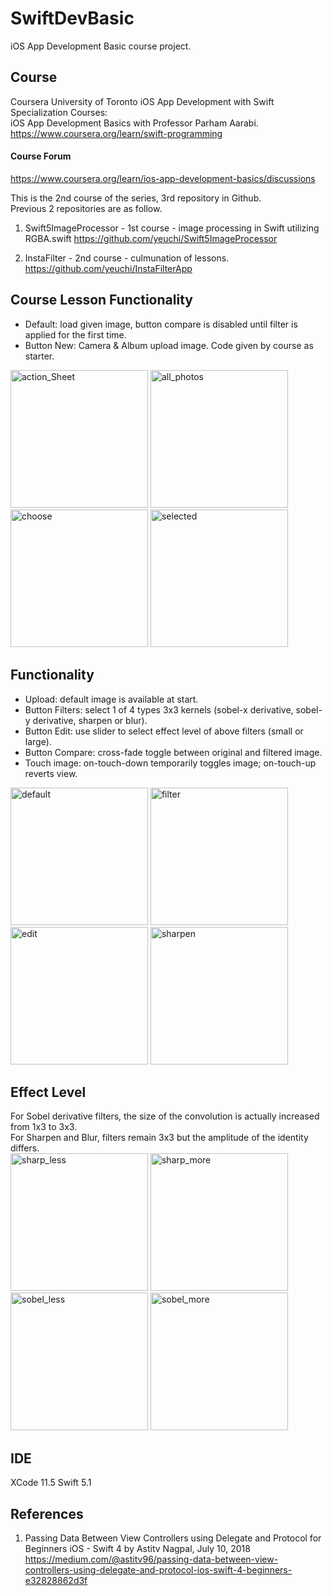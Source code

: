 # SwiftDevBasic
iOS App Development Basic course project.

## Course
Coursera University of Toronto iOS App Development with Swift Specialization Courses: \
iOS App Development Basics with Professor Parham Aarabi. \
https://www.coursera.org/learn/swift-programming

#### Course Forum 
https://www.coursera.org/learn/ios-app-development-basics/discussions

This is the 2nd course of the series, 3rd repository in Github. \
Previous 2 repositories are as follow. 

1. Swift5ImageProcessor - 1st course - image processing in Swift utilizing RGBA.swift
https://github.com/yeuchi/Swift5ImageProcessor

2. InstaFilter - 2nd course - culmunation of lessons. \
https://github.com/yeuchi/InstaFilterApp

## Course Lesson Functionality
- Default: load given image, button compare is disabled until filter is applied for the first time.
- Button New: Camera & Album upload image.  Code given by course as starter.

<img width="220" alt="action_Sheet" src="https://user-images.githubusercontent.com/1282659/84277254-e04d6000-aaf8-11ea-8f99-01b7c01ed11f.png"> <img width="220" alt="all_photos" src="https://user-images.githubusercontent.com/1282659/84277265-e3485080-aaf8-11ea-9790-f899e25ca5bd.png"> <img width="220" alt="choose" src="https://user-images.githubusercontent.com/1282659/84277272-e5aaaa80-aaf8-11ea-93cd-cddd5cbe0870.png"> <img width="220" alt="selected" src="https://user-images.githubusercontent.com/1282659/84277280-e93e3180-aaf8-11ea-8456-94fd401a100a.png">

## Functionality
- Upload: default image is available at start.
- Button Filters: select 1 of 4 types 3x3 kernels (sobel-x derivative, sobel-y derivative, sharpen or blur).
- Button Edit: use slider to select effect level of above filters (small or large).
- Button Compare: cross-fade toggle between original and filtered image.
- Touch image: on-touch-down temporarily toggles image; on-touch-up reverts view.

<img width="220" alt="default" src="https://user-images.githubusercontent.com/1282659/84277524-43d78d80-aaf9-11ea-92d5-ececc4c79256.png"> <img width="220" alt="filter" src="https://user-images.githubusercontent.com/1282659/84277614-5eaa0200-aaf9-11ea-92c7-52421c05e2d2.png"> <img width="220" alt="edit" src="https://user-images.githubusercontent.com/1282659/84167034-53909c80-aa3b-11ea-8dca-afc0a0eac22a.png"> <img width="220" alt="sharpen" src="https://user-images.githubusercontent.com/1282659/84167041-568b8d00-aa3b-11ea-9f5b-c70e41c9cc27.png">

## Effect Level
For Sobel derivative filters, the size of the convolution is actually increased from 1x3 to 3x3. \
For Sharpen and Blur, filters remain 3x3 but the amplitude of the identity differs. \
<img width="220" alt="sharp_less" src="https://user-images.githubusercontent.com/1282659/84204436-d3852980-aa70-11ea-904b-6f9d67d13519.png"> <img width="220" alt="sharp_more" src="https://user-images.githubusercontent.com/1282659/84204439-d54eed00-aa70-11ea-803b-e70b8ef07c2a.png"> <img width="220" alt="sobel_less" src="https://user-images.githubusercontent.com/1282659/84204443-d6801a00-aa70-11ea-9a27-475f3272ab0f.png"> <img width="220" alt="sobel_more" src="https://user-images.githubusercontent.com/1282659/84204451-d849dd80-aa70-11ea-88a2-d706d2d0eb43.png">

## IDE
XCode 11.5 Swift 5.1

## References

1. Passing Data Between View Controllers using Delegate and Protocol for Beginners iOS - Swift 4 by Astitv Nagpal, July 10, 2018
https://medium.com/@astitv96/passing-data-between-view-controllers-using-delegate-and-protocol-ios-swift-4-beginners-e32828862d3f
